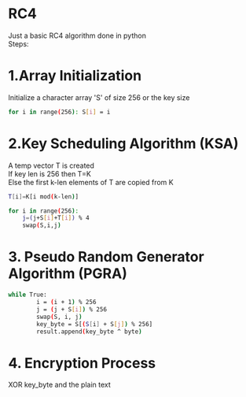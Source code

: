 # RC4
Just a basic RC4 algorithm done in python  
Steps:  
# 1.Array Initialization    
Initialize a character array 'S' of size 256 or the key size  
```bash
for i in range(256): S[i] = i
 ```   
# 2.Key Scheduling Algorithm (KSA)  
A temp vector T is created    
If key len is 256 then T=K    
Else the first k-len elements of T are copied from K    
```bash 
T[i]=K[i mod(k-len)]
```    
```bash
for i in range(256):
    j=(j+S[i]+T[i]) % 4
    swap(S,i,j)
```            
# 3. Pseudo Random Generator Algorithm (PGRA)
```bash
while True:
        i = (i + 1) % 256
        j = (j + S[i]) % 256
        swap(S, i, j)
        key_byte = S[(S[i] + S[j]) % 256]
        result.append(key_byte ^ byte)
```
# 4. Encryption Process
XOR key_byte and the plain text
